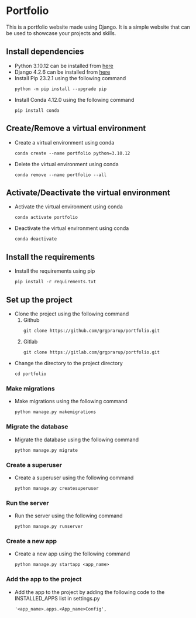 # Portfolio
This is a portfolio website made using Django. It is a simple website that can be used to showcase your projects and skills.

## Install dependencies
- Python 3.10.12 can be installed from [here](https://www.python.org/downloads/)
- Django 4.2.6 can be installed from [here](https://www.djangoproject.com/download/)
- Install Pip 23.2.1 using the following command
    ```
    python -m pip install --upgrade pip
    ```
- Install Conda 4.12.0 using the following command
    ```
    pip install conda
    ```

## Create/Remove a virtual environment
- Create a virtual environment using conda
    ```
    conda create --name portfolio python=3.10.12
    ```
- Delete the virtual environment using conda
    ```
    conda remove --name portfolio --all
    ```

## Activate/Deactivate the virtual environment
- Activate the virtual environment using conda
    ```
    conda activate portfolio
    ```
- Deactivate the virtual environment using conda
    ```
    conda deactivate
    ```

## Install the requirements
- Install the requirements using pip
    ```
    pip install -r requirements.txt
    ```

## Set up the project
- Clone the project using the following command
  1. Github
      ```
      git clone https://github.com/grgprarup/portfolio.git
      ```
  2. Gitlab
     ```
     git clone https://gitlab.com/grgprarup/portfolio.git
     ```
- Change the directory to the project directory
    ```
    cd portfolio
    ```

### Make migrations
- Make migrations using the following command
    ```
    python manage.py makemigrations
    ```

### Migrate the database
- Migrate the database using the following command
    ```
    python manage.py migrate
    ```

### Create a superuser
- Create a superuser using the following command
    ```
    python manage.py createsuperuser
    ```

### Run the server
- Run the server using the following command
    ```
    python manage.py runserver
    ```

### Create a new app
- Create a new app using the following command
    ```
    python manage.py startapp <app_name>
    ```
  
### Add the app to the project
- Add the app to the project by adding the following code to the INSTALLED_APPS list in settings.py
    ```
    '<app_name>.apps.<App_name>Config',
    ```
